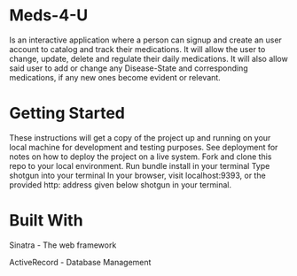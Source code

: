 # Meds-4-U
Is an interactive application where a person can signup and create an user account to catalog and track their medications. It will allow the user to change, update, delete and regulate their daily medications. It will also allow said user to add or change any Disease-State and corresponding medications, if any new ones become evident or relevant.

# Getting Started
These instructions will get a copy of the project up and running on your local machine for development and testing purposes. See deployment for notes on how to deploy the project on a live system.
Fork and clone this repo to your local environment.
Run bundle install in your terminal
Type shotgun into your terminal
In your browser, visit localhost:9393, or the provided http: address given below shotgun in your terminal.

# Built With
Sinatra - The web framework

ActiveRecord - Database Management
